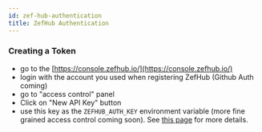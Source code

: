 ```yaml
---
id: zef-hub-authentication
title: ZefHub Authentication
---
```


  
  
  
### Creating a Token  
- go to the [https://console.zefhub.io/](https://console.zefhub.io/)  
- login with the account you used when registering ZefHub (Github Auth coming)  
- go to "access control" panel  
- Click on "New API Key" button  
- use this key as the `ZEFHUB_AUTH_KEY` environment variable (more fine grained access control coming soon). See [this page](https://zef.zefhub.io/configuration-auth) for more details.  
